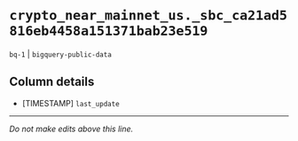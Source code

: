 # `crypto_near_mainnet_us._sbc_ca21ad5816eb4458a151371bab23e519`
`bq-1` | `bigquery-public-data`

## Column details
* [TIMESTAMP] `last_update`

-------------------------------------------------------------------------------
*Do not make edits above this line.*
